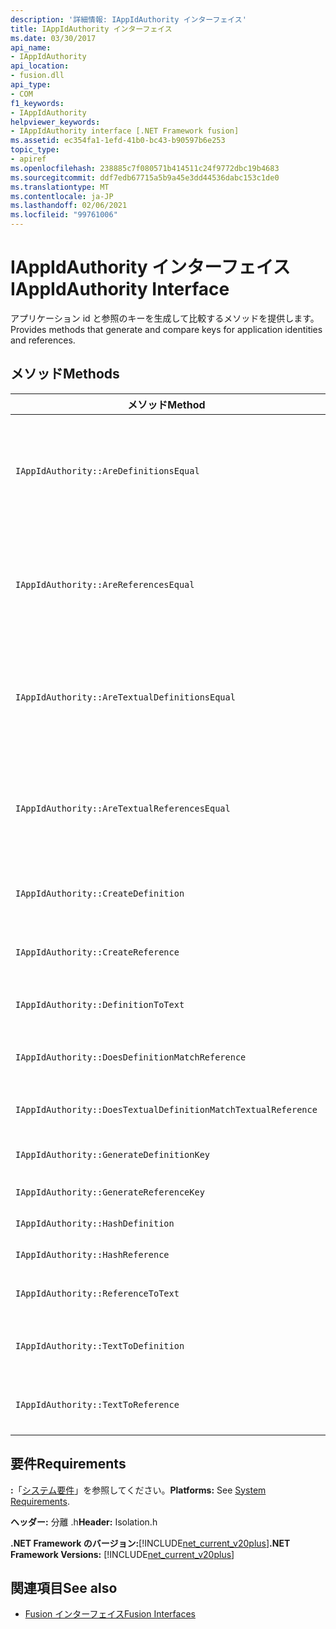 ```yaml
---
description: '詳細情報: IAppIdAuthority インターフェイス'
title: IAppIdAuthority インターフェイス
ms.date: 03/30/2017
api_name:
- IAppIdAuthority
api_location:
- fusion.dll
api_type:
- COM
f1_keywords:
- IAppIdAuthority
helpviewer_keywords:
- IAppIdAuthority interface [.NET Framework fusion]
ms.assetid: ec354fa1-1efd-41b0-bc43-b90597b6e253
topic_type:
- apiref
ms.openlocfilehash: 238885c7f080571b414511c24f9772dbc19b4683
ms.sourcegitcommit: ddf7edb67715a5b9a45e3dd44536dabc153c1de0
ms.translationtype: MT
ms.contentlocale: ja-JP
ms.lasthandoff: 02/06/2021
ms.locfileid: "99761006"
---
```

# <a name="iappidauthority-interface"></a><span data-ttu-id="9b529-103">IAppIdAuthority インターフェイス</span><span class="sxs-lookup"><span data-stu-id="9b529-103">IAppIdAuthority Interface</span></span>

<span data-ttu-id="9b529-104">アプリケーション id と参照のキーを生成して比較するメソッドを提供します。</span><span class="sxs-lookup"><span data-stu-id="9b529-104">Provides methods that generate and compare keys for application identities and references.</span></span>  
  
## <a name="methods"></a><span data-ttu-id="9b529-105">メソッド</span><span class="sxs-lookup"><span data-stu-id="9b529-105">Methods</span></span>  
  
|<span data-ttu-id="9b529-106">メソッド</span><span class="sxs-lookup"><span data-stu-id="9b529-106">Method</span></span>|<span data-ttu-id="9b529-107">説明</span><span class="sxs-lookup"><span data-stu-id="9b529-107">Description</span></span>|  
|------------|-----------------|  
|`IAppIdAuthority::AreDefinitionsEqual`|<span data-ttu-id="9b529-108">指定した2つの [IDefinitionAppId](idefinitionappid-interface.md) インスタンスが等しいかどうかを示す値を取得します。</span><span class="sxs-lookup"><span data-stu-id="9b529-108">Gets a value that indicates whether the two specified [IDefinitionAppId](idefinitionappid-interface.md) instances are equal.</span></span> <span data-ttu-id="9b529-109">フラグ値 IAPPIDAUTHORITY_ARE_DEFINITIONS_EQUAL_FLAG_IGNORE_VERSION を渡して、それぞれのバージョン情報を無視することができます。</span><span class="sxs-lookup"><span data-stu-id="9b529-109">You can pass the flag value IAPPIDAUTHORITY_ARE_DEFINITIONS_EQUAL_FLAG_IGNORE_VERSION to ignore their respective version information.</span></span>|  
|`IAppIdAuthority::AreReferencesEqual`|<span data-ttu-id="9b529-110">指定した2つの [IReferenceAppId](ireferenceappid-interface.md) インスタンスが等しいかどうかを示す値を取得します。</span><span class="sxs-lookup"><span data-stu-id="9b529-110">Gets a value that indicates whether the two specified [IReferenceAppId](ireferenceappid-interface.md) instances are equal.</span></span> <span data-ttu-id="9b529-111">フラグ値 IAPPIDAUTHORITY_ARE_REFERENCES_EQUAL_FLAG_IGNORE_VERSION を渡して、それぞれのバージョン情報を無視することができます。</span><span class="sxs-lookup"><span data-stu-id="9b529-111">You can pass the flag value IAPPIDAUTHORITY_ARE_REFERENCES_EQUAL_FLAG_IGNORE_VERSION to ignore their respective version information.</span></span>|  
|`IAppIdAuthority::AreTextualDefinitionsEqual`|<span data-ttu-id="9b529-112">指定した2つの文字列定義が等しいかどうかを示す値を取得します。</span><span class="sxs-lookup"><span data-stu-id="9b529-112">Gets a value that indicates whether the two specified string definitions are equal.</span></span> <span data-ttu-id="9b529-113">フラグ値 IAPPIDAUTHORITY_ARE_DEFINITIONS_EQUAL_FLAG_IGNORE_VERSION を渡して、それぞれのバージョン情報を無視することができます。</span><span class="sxs-lookup"><span data-stu-id="9b529-113">You can pass the flag value IAPPIDAUTHORITY_ARE_DEFINITIONS_EQUAL_FLAG_IGNORE_VERSION to ignore their respective version information.</span></span>|  
|`IAppIdAuthority::AreTextualReferencesEqual`|<span data-ttu-id="9b529-114">指定した2つの文字列参照が等しいかどうかを示す値を取得します。</span><span class="sxs-lookup"><span data-stu-id="9b529-114">Gets a value that indicates whether the two specified string references are equal.</span></span> <span data-ttu-id="9b529-115">フラグ値 IAPPIDAUTHORITY_ARE_REFERENCES_EQUAL_FLAG_IGNORE_VERSION を渡して、それぞれのバージョン情報を無視することができます。</span><span class="sxs-lookup"><span data-stu-id="9b529-115">You can pass the flag value IAPPIDAUTHORITY_ARE_REFERENCES_EQUAL_FLAG_IGNORE_VERSION to ignore their respective version information.</span></span>|  
|`IAppIdAuthority::CreateDefinition`|<span data-ttu-id="9b529-116">現在のスコープ内のアセンブリを表す、新しく生成されたインスタンスへのインターフェイスポインターを取得し `IDefinitionAppId` ます。</span><span class="sxs-lookup"><span data-stu-id="9b529-116">Gets an interface pointer to a newly generated `IDefinitionAppId` instance that represents the assembly in the current scope.</span></span>|  
|`IAppIdAuthority::CreateReference`|<span data-ttu-id="9b529-117">現在のスコープ内のアセンブリを表す、新しく作成されたへのインターフェイスポインターを取得し `IReferenceAppId` ます。</span><span class="sxs-lookup"><span data-stu-id="9b529-117">Gets an interface pointer to a newly created `IReferenceAppId` that represents the assembly in the current scope.</span></span>|  
|`IAppIdAuthority::DefinitionToText`|<span data-ttu-id="9b529-118">指定した `IDefinitionAppId` フラグ値を使用して、指定したの文字列バージョンを取得します。</span><span class="sxs-lookup"><span data-stu-id="9b529-118">Gets a string version of the specified `IDefinitionAppId`, using the specified flag values.</span></span>|  
|`IAppIdAuthority::DoesDefinitionMatchReference`|<span data-ttu-id="9b529-119">指定した `IDefinitionAppId` とが同じアセンブリを表しているかどうかを示す値を取得し `IReferenceAppId` ます。</span><span class="sxs-lookup"><span data-stu-id="9b529-119">Gets a value that indicates whether the specified `IDefinitionAppId` and `IReferenceAppId` represent the same assembly.</span></span>|  
|`IAppIdAuthority::DoesTextualDefinitionMatchTextualReference`|<span data-ttu-id="9b529-120">指定した定義文字列と参照文字列が同じアセンブリを表しているかどうかを示す値を取得します。</span><span class="sxs-lookup"><span data-stu-id="9b529-120">Gets a value that indicates whether the specified definition string and reference string represent the same assembly.</span></span>|  
|`IAppIdAuthority::GenerateDefinitionKey`|<span data-ttu-id="9b529-121">指定したインスタンスを表す文字列キーを取得し `IDefinitionAppId` ます。</span><span class="sxs-lookup"><span data-stu-id="9b529-121">Gets a string key that represents the specified `IDefinitionAppId` instance.</span></span>|  
|`IAppIdAuthority::GenerateReferenceKey`|<span data-ttu-id="9b529-122">指定したインスタンスを表す文字列キーを取得し `IReferenceAppId` ます。</span><span class="sxs-lookup"><span data-stu-id="9b529-122">Gets a string key that represents the specified `IReferenceAppId` instance.</span></span>|  
|`IAppIdAuthority::HashDefinition`|<span data-ttu-id="9b529-123">指定したインスタンスのハッシュキーを取得し `IDefinitionAppId` ます。</span><span class="sxs-lookup"><span data-stu-id="9b529-123">Gets a hash key for the specified `IDefinitionAppId` instance.</span></span>|  
|`IAppIdAuthority::HashReference`|<span data-ttu-id="9b529-124">指定したインスタンスのハッシュキーを取得し `IReferenceAppId` ます。</span><span class="sxs-lookup"><span data-stu-id="9b529-124">Gets a hash key for the specified `IReferenceAppId` instance.</span></span>|  
|`IAppIdAuthority::ReferenceToText`|<span data-ttu-id="9b529-125">指定した `IReferenceAppId` フラグ値を使用して、指定したの文字列バージョンを取得します。</span><span class="sxs-lookup"><span data-stu-id="9b529-125">Gets a string version of the specified `IReferenceAppId`, using the specified flag values.</span></span>|  
|`IAppIdAuthority::TextToDefinition`|<span data-ttu-id="9b529-126">`IDefinitionAppId`指定した文字列キーによって参照されるアセンブリを表すインスタンスへのインターフェイスポインターを取得します。</span><span class="sxs-lookup"><span data-stu-id="9b529-126">Gets an interface pointer to an `IDefinitionAppId` instance that represents the assembly referenced by the specified string key.</span></span>|  
|`IAppIdAuthority::TextToReference`|<span data-ttu-id="9b529-127">`IReferenceAppId`指定した文字列キーによって参照されるアセンブリを表すインスタンスへのインターフェイスポインターを取得します。</span><span class="sxs-lookup"><span data-stu-id="9b529-127">Gets an interface pointer to an `IReferenceAppId` instance that represents the assembly referenced by the specified string key.</span></span>|  
  
## <a name="requirements"></a><span data-ttu-id="9b529-128">要件</span><span class="sxs-lookup"><span data-stu-id="9b529-128">Requirements</span></span>  

 <span data-ttu-id="9b529-129">**:**「[システム要件](../../get-started/system-requirements.md)」を参照してください。</span><span class="sxs-lookup"><span data-stu-id="9b529-129">**Platforms:** See [System Requirements](../../get-started/system-requirements.md).</span></span>  
  
 <span data-ttu-id="9b529-130">**ヘッダー:** 分離 .h</span><span class="sxs-lookup"><span data-stu-id="9b529-130">**Header:** Isolation.h</span></span>  
  
 <span data-ttu-id="9b529-131">**.NET Framework のバージョン:**[!INCLUDE[net_current_v20plus](../../../../includes/net-current-v20plus-md.md)]</span><span class="sxs-lookup"><span data-stu-id="9b529-131">**.NET Framework Versions:** [!INCLUDE[net_current_v20plus](../../../../includes/net-current-v20plus-md.md)]</span></span>  
  
## <a name="see-also"></a><span data-ttu-id="9b529-132">関連項目</span><span class="sxs-lookup"><span data-stu-id="9b529-132">See also</span></span>

- [<span data-ttu-id="9b529-133">Fusion インターフェイス</span><span class="sxs-lookup"><span data-stu-id="9b529-133">Fusion Interfaces</span></span>](fusion-interfaces.md)
